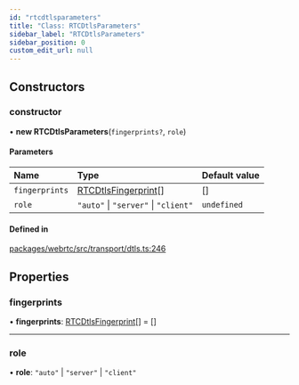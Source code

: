 ```yaml
---
id: "rtcdtlsparameters"
title: "Class: RTCDtlsParameters"
sidebar_label: "RTCDtlsParameters"
sidebar_position: 0
custom_edit_url: null
---
```


## Constructors

### constructor

• **new RTCDtlsParameters**(`fingerprints?`, `role`)

#### Parameters

| Name | Type | Default value |
| :------ | :------ | :------ |
| `fingerprints` | [RTCDtlsFingerprint](rtcdtlsfingerprint.md)[] | [] |
| `role` | ``"auto"`` \| ``"server"`` \| ``"client"`` | `undefined` |

#### Defined in

[packages/webrtc/src/transport/dtls.ts:246](https://github.com/shinyoshiaki/werift-webrtc/blob/8a77e73/packages/webrtc/src/transport/dtls.ts#L246)

## Properties

### fingerprints

• **fingerprints**: [RTCDtlsFingerprint](rtcdtlsfingerprint.md)[] = []

___

### role

• **role**: ``"auto"`` \| ``"server"`` \| ``"client"``
